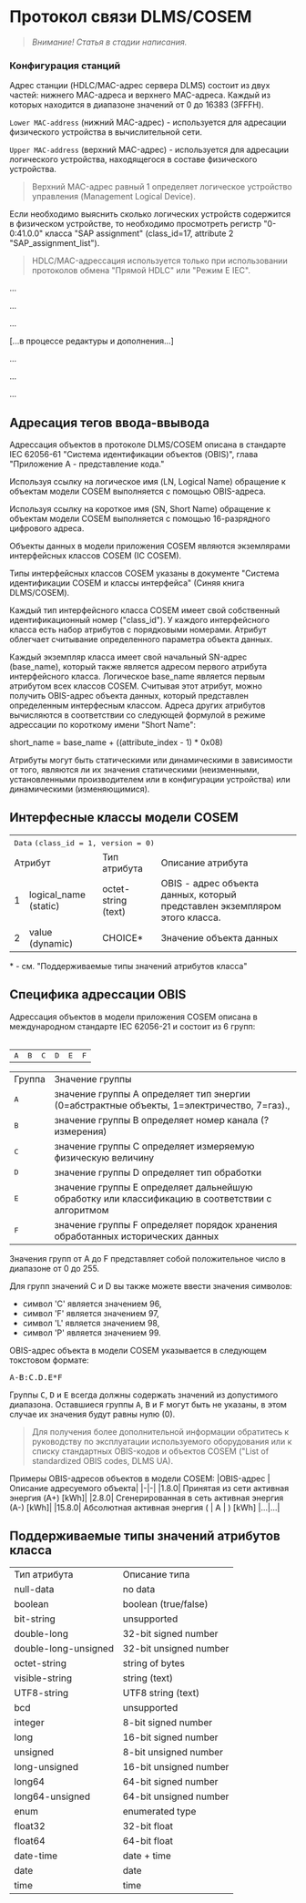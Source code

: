 # Протокол связи DLMS/COSEM

> _Внимание! Статья в стадии написания._

### Конфигурация станций

Адрес станции (HDLC/MAC-адрес сервера DLMS) состоит из двух частей: нижнего MAC-адреса и верхнего MAC-адреса. Каждый из которых находится в диапазоне значений от 0 до 16383 (3FFFH).

`Lower MAC-address` (нижний MAC-адрес) - используется для адресации физического устройства в вычислительной сети.

`Upper MAC-address` (верхний MAC-адрес) - используется для адресации логического устройства, находящегося в составе физического устройства.

> Верхний MAC-адрес равный 1 определяет логическое устройство управления (Management Logical Device).

Если необходимо выяснить сколько логических устройств содержится в физическом устройстве, то необходимо просмотреть регистр "0-0:41.0.0" класса "SAP assignment" (class_id=17, attribute 2 "SAP_assignment_list").

> HDLC/MAC-адрессация используется только при использовании протоколов обмена "Прямой HDLC" или "Режим E IEC".

...

...

...

[...в процессе редактуры и дополнения...]

...

...

...

## Адресация тегов ввода-ввывода

Адрессация объектов в протоколе DLMS/COSEM описана в стандарте IEC 62056-61 "Система идентификации объектов (OBIS)", глава "Приложение А  - представление кода."

Используя ссылку на логическое имя (LN, Logical Name) обращение к объектам модели COSEM выполняется с помощью OBIS-адреса.

Используя ссылку на короткое имя (SN, Short Name) обращение к объектам модели COSEM выполняется с помощью 16-разрядного цифрового адреса.

Объекты данных в модели приложения COSEM являются экземлярами интерфейсных классов COSEM (IC COSEM).

Типы интерфейсных классов COSEM указаны в документе "Система идентификации COSEM и классы интерфейса" (Синяя книга DLMS/COSEM).

Каждый тип интерфейсного класса COSEM имеет свой собственный идентификационный номер ("class_id"). У каждого интерфейсного класса есть набор атрибутов с порядковыми номерами. Атрибут облегчает считывание определенного параметра объекта данных.

Каждый экземпляр класса имеет свой начальный SN-адрес (base_name), который также является адресом первого атрибута интерфейсного класса.
Логическое base_name является первым атрибутом всех классов COSEM.
Считывая этот атрибут, можно получить OBIS-адрес объекта данных, который представлен определенным интерфесным классом. Адреса других атрибутов вычисляются в соответствии со следующей формулой в режиме адрессации по короткому имени "Short Name":

short_name = base_name + ((attribute_index - 1) * 0x08)

Атрибуты могут быть статическими или динамическими в зависимости от того, являются ли их значения статическими (неизменными, установленными производителем или в конфигурации устройства) или динамическими (изменяющимися). 

## Интерфесные классы модели COSEM

<table>
    <tr>
        <td colspan=4>
            <kbd>Data</kbd>
            <kbd>(class_id = 1, version = 0)</kbd>
        </td>
    </tr>
    <tr>
        <td colspan=2>Атрибут</td>
        <td>Тип атрибута</td>
        <td>Описание атрибута</td>
    </tr>
    <tr>
        <td>1</td>
        <td>logical_name (static)</td>
        <td>octet-string (text)</td>
        <td>OBIS - адрес объекта данных, который представлен экземпляром этого класса.</td>
    </tr>
    <tr>
        <td>2</td>
        <td>value (dynamic)</td>
        <td>CHOICE*</td>
        <td>Значение объекта данных</td>
    </tr>
<table>
* - см. "Поддерживаемые типы значений атрибутов класса"

## Специфика адрессации OBIS

Адрессация объектов в модели приложения COSEM описана в международном стандарте IEC 62056-21 и состоит из 6 групп:

<table>
    <tr>
        <td><kbd>A</kbd></td>
        <td><kbd>B</kbd></td>
        <td><kbd>C</kbd></td>
        <td><kbd>D</kbd></td>
        <td><kbd>E</kbd></td>
        <td><kbd>F</kbd></td>
    </tr>
</table>

<table>
    <tr>
        <td>Группа</td>
        <td>Значение группы</td>
    </tr>
    <tr>
        <td>
            <kbd>A</kbd>
        </td>
        <td>
            значение группы А определяет тип энергии (0=абстрактные объекты, 1=электричество, 7=газ).,
        </td>
    </tr>
    <tr>
        <td>
            <kbd>B</kbd>
        </td>
        <td>
            значение группы B определяет номер канала (?измерения)
        </td>
    </tr>
    <tr>
        <td>
            <kbd>C</kbd>
        </td>
        <td>
            значение группы C определяет измеряемую физическую величину
        </td>
    </tr>
    <tr>
        <td>
            <kbd>D</kbd>
        </td>
        <td>
            значение группы D определяет тип обработки
        </td>
    </tr>
    <tr>
        <td>
            <kbd>E</kbd>
        </td>
        <td>
            значение группы E определяет дальнейшую обработку или классификацию в соответствии с алгоритмом
        </td>
    </tr>
    <tr>
        <td>
            <kbd>F</kbd>
        </td>
        <td>
            значение группы F определяет порядок хранения обработанных исторических данных
        </td>
    </tr>
</table>

Значения групп от A до F представляет собой положительное число в диапазоне от 0 до 255.

Для групп значений C и D вы также можете ввести значения символов:
- символ 'C' является значением 96,
- символ 'F' является значением 97,
- символ 'L' является значением 98,
- символ 'P' является значением 99.

OBIS-адрес объекта в модели COSEM указывается в следующем токстовом формате:

<kbd>A-B:C.D.E*F</kbd>

Группы <kbd>C</kbd>, <kbd>D</kbd> и <kbd>E</kbd> всегда должны содержать значений из допустимого диапазона. Оставшиеся группы <kbd>A</kbd>, <kbd>B</kbd> и <kbd>F</kbd> могут быть не указаны, в этом случае их значения будут равны нулю (0).

> Для получения более дополнительной информации обратитесь к руководству по эксплуатации используемого оборудования или к списку стандартных OBIS-кодов и объектов COSEM ("List of standardized OBIS codes, DLMS UA).

Примеры OBIS-адресов объектов в модели COSEM:
|OBIS-адрес |Описание адресуемого объекта|
|-|-|
|1.8.0| Принятая из сети активная энергия (A+) [kWh]|
|2.8.0| Сгенерированная в сеть активная энергия (А-) [kWh]|
|15.8.0| Абсолютная активная энергия ( \| А \| ) [kWh] 
|...|...|

## Поддерживаемые типы значений атрибутов класса

<table>
    <tr>
        <td>Тип атрибута</td>
        <td>Описание типа</td>
    </tr>
    <tr>
        <td>null-data</td>
        <td>no data</td>
    </tr>
    <tr>
        <td>boolean</td>
        <td>boolean (true/false)</td>
    </tr>
    <tr>
        <td>bit-string</td>
        <td>unsupported</td>
    </tr>
    <tr>
        <td>double-long</td>
        <td>32-bit signed number</td>
    </tr>
    <tr>
        <td>double-long-unsigned</td>
        <td>32-bit unsigned number</td>
    </tr>
    <tr>
        <td>octet-string</td>
        <td>string of bytes</td>
    </tr>
    <tr>
        <td>visible-string</td>
        <td>string (text)</td>
    </tr>
    <tr>
        <td>UTF8-string</td>
        <td>UTF8 string (text)</td>
    </tr>
    <tr>
        <td>bcd</td>
        <td>unsupported</td>
    </tr>
    <tr>
        <td>integer</td>
        <td>8-bit signed number</td>
    </tr>
    <tr>
        <td>long</td>
        <td>16-bit signed number</td>
    </tr>
    <tr>
        <td>unsigned</td>
        <td>8-bit unsigned number</td>
    </tr>
    <tr>
        <td>long-unsigned</td>
        <td>16-bit unsigned number</td>
    </tr>
    <tr>
        <td>long64</td>
        <td>64-bit signed number</td>
    </tr>
    <tr>
        <td>long64-unsigned</td>
        <td>64-bit unsigned number</td>
    </tr>
    <tr>
        <td>enum</td>
        <td>enumerated type</td>
    </tr>
    <tr>
        <td>float32</td>
        <td>32-bit float</td>
    </tr>
    <tr>
        <td>float64</td>
        <td>64-bit float</td>
    </tr>
    <tr>
        <td>date-time</td>
        <td>date + time</td>
    </tr>
    <tr>
        <td>date</td>
        <td>date</td>
    </tr>
    <tr>
        <td>time</td>
        <td>time</td>
    </tr>
</table>